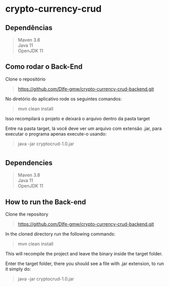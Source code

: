 # crypto-currency-crud

## Dependências

> Maven 3.8\
> Java 11\
> OpenJDK 11
## Como rodar o Back-End

Clone o repositório

> https://github.com/DIfe-gmw/crypto-currency-crud-backend.git

No diretório do aplicativo rode os seguintes comandos:

> mvn clean install

Isso recompilará o projeto e deixará o arquivo dentro da pasta target

Entre na pasta target, lá você deve ver um arquivo com extensão .jar, para executar o programa apenas execute-o usando:

> java -jar cryptocrud-1.0.jar

# 
## Dependencies

> Maven 3.8\
> Java 11\
> OpenJDK 11
## How to run the Back-end

Clone the repository

> https://github.com/DIfe-gmw/crypto-currency-crud-backend.git

In the cloned directory run the following commands:

> mvn clean install

This will recompile the project and leave the binary inside the target folder.

Enter the target folder, there you should see a file with .jar extension, to run it simply do:

> java -jar cryptocrud-1.0.jar





